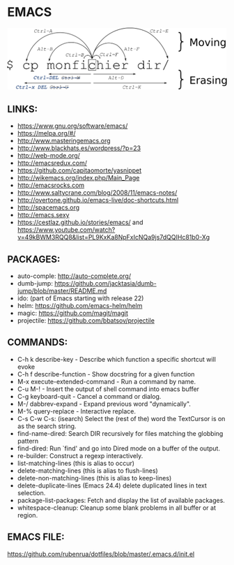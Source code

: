 EMACS
=====

![Moving CLI and emacs](imgs/moving_cli.png)

LINKS:
------
* https://www.gnu.org/software/emacs/
* https://melpa.org/#/
* http://www.masteringemacs.org
* http://www.blackhats.es/wordpress/?p=23
* http://web-mode.org/
* http://emacsredux.com/
* https://github.com/capitaomorte/yasnippet
* http://wikemacs.org/index.php/Main_Page
* http://emacsrocks.com
* http://www.saltycrane.com/blog/2008/11/emacs-notes/
* http://overtone.github.io/emacs-live/doc-shortcuts.html
* http://spacemacs.org
* http://emacs.sexy
* https://cestlaz.github.io/stories/emacs/ and https://www.youtube.com/watch?v=49kBWM3RQQ8&list=PL9KxKa8NpFxIcNQa9js7dQQIHc81b0-Xg

PACKAGES:
----------
* auto-comple: http://auto-complete.org/
* dumb-jump: https://github.com/jacktasia/dumb-jump/blob/master/README.md
* ido: (part of Emacs starting with release 22)
* helm: https://github.com/emacs-helm/helm
* magic: https://github.com/magit/magit
* projectile: https://github.com/bbatsov/projectile

COMMANDS:
-----------
* C-h k describe-key - Describe which function a specific shortcut will evoke
* C-h f describe-function - Show docstring for a given function
* M-x execute-extended-command - Run a command by name.
* C-u M-! - Insert the output of shell command into emacs buffer
* C-g keyboard-quit - Cancel a command or dialog.
* M-/ dabbrev-expand - Expand previous word "dynamically".
* M-% query-replace - Interactive replace.
* C-s C-w C-s: (isearch) Select the (rest of the) word the TextCursor is on as the search string.
* find-name-dired: Search DIR recursively for files matching the globbing pattern
* find-dired: Run `find' and go into Dired mode on a buffer of the output.
* re-builder: Construct a regexp interactively.
* list-matching-lines (this is alias to occur)
* delete-matching-lines (this is alias to flush-lines)
* delete-non-matching-lines (this is alias to keep-lines)
* delete-duplicate-lines (Emacs 24.4) delete duplicated lines in text selection.
* package-list-packages: Fetch and display the list of available packages.
* whitespace-cleanup: Cleanup some blank problems in all buffer or at region.

EMACS FILE:
------------
https://github.com/rubenrua/dotfiles/blob/master/.emacs.d/init.el
